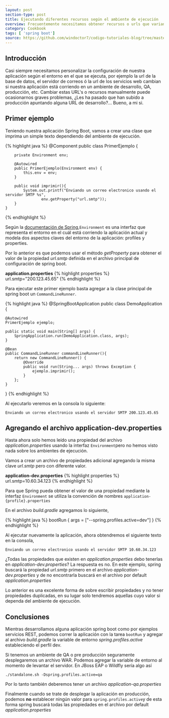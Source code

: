 ```yaml
---
layout: post
section-type: post
title: Ejecutando diferentes recursos según el ambiente de ejecución
overview: Frecuentemente necesitamos obtener recursos o urls que varian dependiendo si estamos ejecutando la aplicación en desarrollo, QA o producción. Este Cookbook explica como hacerlo de forma muy fácil usando los perfiles de Spring.
category: Cookbook
tags: [ 'spring boot']
source: https://github.com/windoctor7/codigo-tutoriales-blog/tree/master/spring-set-profile
---
```


## Introducción
Casi siempre necesitamos personalizar la configuración de nuestra aplicación según el entorno en el que se ejecuta, por ejemplo la url de la base de datos, el servidor de correos ó la url de los servicios web cambian si nuestra aplicación está corriendo en un ambiente de desarrollo, QA, producción, etc. Cambiar estas URL's o recursos manualmente puede ocasionarnos graves problemas, ¿Les ha pasado que han subido a producción apuntando alguna URL de desarrollo?... Bueno, a mi si.

## Primer ejemplo
Teniendo nuestra aplicación Spring Boot, vamos a crear una clase que imprima un simple texto dependiendo del ambiente de ejecución.

{% highlight java %}
    @Component
    public class PrimerEjemplo {

        private Environment env;

        @Autowired
        public PrimerEjemplo(Environment env) {
            this.env = env;
        }

        public void imprimir(){
            System.out.printf("Enviando un correo electronico usando el servidor SMTP %s",
                    env.getProperty("url.smtp"));
        }
    }
{% endhighlight %}


Según la [documentación de Spring](http://docs.spring.io/spring/docs/current/javadoc-api/org/springframework/core/env/Environment.html),``Environment`` es una interfaz que representa el entorno en el cuál está corriendo la aplicación actual y modela dos aspectos claves del entorno de la aplicación: profiles y properties. 

Por lo anterior es que podemos usar el método _getProperty_ para obtener el valor de la propiedad _url.smtp_ definida en el archivo principal de configuración de spring boot.

**application.properties**
{% highlight properties %}
url.smtp="200.123.45.65"
{% endhighlight %}

Para ejecutar este primer ejemplo basta agregar a la clase principal de spring boot un ``CommandLineRunner``.

{% highlight java %}
@SpringBootApplication
public class DemoApplication {

    @Autowired
    PrimerEjemplo ejemplo;

	public static void main(String[] args) {
		SpringApplication.run(DemoApplication.class, args);
	}

	@Bean
	public CommandLineRunner commandLineRunner(){
        return new CommandLineRunner() {
            @Override
            public void run(String... args) throws Exception {
                ejemplo.imprimir();
            }
        };
    }
}
{% endhighlight %}

Al ejecutarlo veremos en la consola lo siguiente:

    Enviando un correo electronico usando el servidor SMTP 200.123.45.65
    

## Agregando el archivo application-dev.properties
Hasta ahora solo hemos leído una propiedad del archivo _application.properties_ usando la interfaz ``Environment``pero no hemos visto nada sobre los ambientes de ejecución.

Vamos a crear un archivo de propiedades adicional agregando la misma clave _url.smtp_ pero con diferente valor.

**application-dev.properties**
{% highlight properties %}
url.smtp=10.60.34.123
{% endhighlight %}

Para que Spring pueda obtener el valor de una propiedad mediante la interfaz ``Environment`` se utiliza la convención de nombres ``application-{profile}.properties`` 

En el archivo _build.gradle_ agregamos lo siguiente,

{% highlight java %}
bootRun {
    args = ["--spring.profiles.active=dev"]
}
{% endhighlight %}

Al ejecutar nuevamente la aplicación, ahora obtendremos el siguiente texto en la consola,

    Enviando un correo electronico usando el servidor SMTP 10.60.34.123
    
¿Todas las propiedades que existen en _application.properties_ debo tenerlas en _application-dev.properties_? La respuesta es no. En este ejemplo, spring buscará la propiedad _url.smtp_ primero en el archivo _application-dev.properties_ y de no encontrarla buscará en el archivo por default _application.properties_

Lo anterior es una excelente forma de sobre escribir propiedades y no tener propiedades duplicadas, en su lugar solo tendremos aquellas cuyo valor si dependa del ambiente de ejecución.

## Conclusiones
Mientras desarrollamos alguna aplicación spring boot como por ejemplos servicios REST, podemos correr la aplicación con la tarea ``bootRun`` y agregar al archivo _build.gradle_ la variable de entorno _spring.profiles.active_ estableciendo el perfil dev. 

Si tenemos un ambiente de QA o pre producción seguramente desplegaremos un archivo WAR. Podemos agregar la variable de entorno al momento de levantar el servidor. En JBoss EAP o Wildfly sería algo así

    ./standalone.sh -Dspring.profiles.active=qa

Por lo tanto también deberemos tener un archivo _application-qa.properties_

Finalmente cuando se trate de desplegar la aplicación en producción, podemos **no** establecer ningún valor para ``spring.profiles.active``y de esta forma spring buscará todas las propiedades en el archivo por default _application.properties_